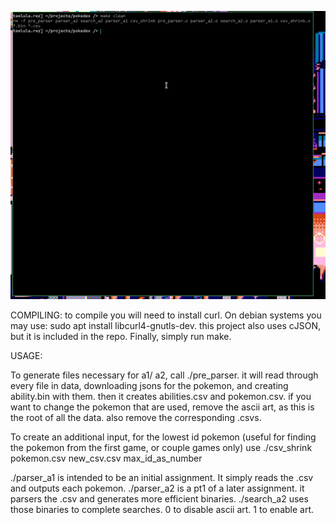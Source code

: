 ![](./web/demo.gif)

COMPILING:
to compile you will need to install curl. On debian systems you may use: sudo apt install libcurl4-gnutls-dev.
this project also uses cJSON, but it is included in the repo. Finally, simply run make.

USAGE:

To generate files necessary for a1/ a2, call ./pre_parser. it will read through every file in data, downloading jsons for the pokemon, and creating ability.bin with them. then it creates abilities.csv and pokemon.csv. if you want to change the pokemon that are used, remove the ascii art, as this is the root of all the data. also remove the corresponding .csvs.   

To create an additional input, for the lowest id pokemon (useful for finding the pokemon from the first game, or couple games only) use ./csv_shrink pokemon.csv new_csv.csv max_id_as_number

./parser_a1 is intended to be an initial assignment. It simply reads the .csv and outputs each pokemon.
./parser_a2 is a pt1 of a later assignment. it parsers the .csv and generates more efficient binaries.
./search_a2 uses those binaries to complete searches. 0 to disable ascii art. 1 to enable art. 
